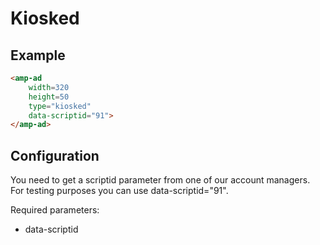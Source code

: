 <!---
Copyright 2016 The AMP HTML Authors. All Rights Reserved.

Licensed under the Apache License, Version 2.0 (the "License");
you may not use this file except in compliance with the License.
You may obtain a copy of the License at

      http://www.apache.org/licenses/LICENSE-2.0

Unless required by applicable law or agreed to in writing, software
distributed under the License is distributed on an "AS-IS" BASIS,
WITHOUT WARRANTIES OR CONDITIONS OF ANY KIND, either express or implied.
See the License for the specific language governing permissions and
limitations under the License.
-->

# Kiosked

## Example

```html
<amp-ad
    width=320
    height=50
    type="kiosked"
    data-scriptid="91">
</amp-ad>
```

## Configuration

You need to get a scriptid parameter from one of our account managers. 
For testing purposes you can use data-scriptid="91".

Required parameters:

- data-scriptid

